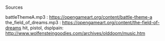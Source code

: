 Sources

battleThemeA.mp3 : https://opengameart.org/content/battle-theme-a
the_field_of_dreams.mp3 : https://opengameart.org/content/the-field-of-dreams
hit, pistol, dsplpain: http://www.wolfensteingoodies.com/archives/olddoom/music.htm